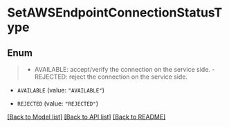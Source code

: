 # SetAWSEndpointConnectionStatusType

## Enum
>  - AVAILABLE: accept/verify the connection on the service side.  - REJECTED: reject the connection on the service side.

* `AVAILABLE` (value: `"AVAILABLE"`)

* `REJECTED` (value: `"REJECTED"`)


[[Back to Model list]](../README.md#documentation-for-models) [[Back to API list]](../README.md#documentation-for-api-endpoints) [[Back to README]](../README.md)


